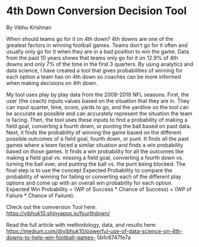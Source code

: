 # 4th Down Conversion Decision Tool
  By Vibhu Krishnan

  When should teams go for it on 4th down? 4th downs are one of the greatest factors in winning football games. Teams don’t go for it often and usually only go for it     when they are in a bad position to win the game. Data from the past 10 years shows that teams only go for it on 12.9% of 4th downs and only 7% of the time in the first   3 quarters. By using analytics and data science, I have created a tool that gives probabilities of winning for each option a team has on 4th down so coaches can be       more informed when making decisions on 4th down.

  My tool uses play by play data from the 2009-2019 NFL seasons. First, the user (the coach) inputs values based on the situation that they are in. They can input         quarter, time, score, yards to go, and the yardline so the tool can be accurate as possible and can accurately represent the situation the team is facing. Then, the     tool uses these inputs to find a probability of making a field goal, converting a fourth down, or punting the ball based on past data. Next, it finds the probability     of winning the game based on the different possible outcomes of a field goal, fourth down, or punt. It finds all the past games where a team faced a similar situation   and finds a win probability based on those games. It finds a win probability for all the outcomes like making a field goal vs. missing a field goal, converting a         fourth down vs. turning the ball over, and punting the ball vs. the punt being blocked. The final step is to use the concept Expected Probability to compare the         probability of winning for failing or converting each of the different play options and come up with an overall win probability for each option. Expected Win             Probability = (WP of Success * Chance of Success) + (WP of Failure * Chance of Failure). 
  
  Check out the comversion Tool here: https://vibhuk10.shinyapps.io/fourthdown/
  
  Read the full article with methodology, data, and results here: https://medium.com/@vibhuk10/powerful-use-of-data-science-on-4th-downs-to-help-win-football-games-       5bfc6747fe7a

